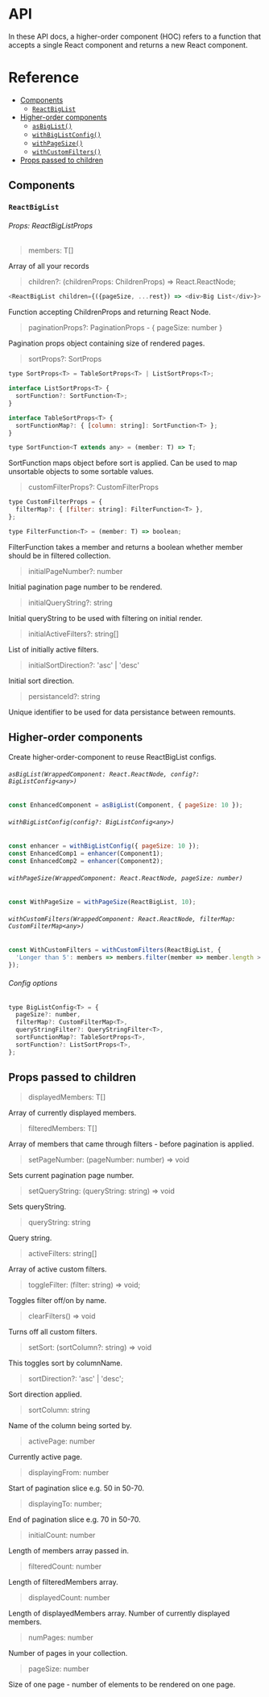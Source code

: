 # API

In these API docs, a higher-order component (HOC) refers to a function that accepts a single React component and returns a new React component.

# Reference

- [Components](#components)
  - [`ReactBigList`](#react-big-list)
- [Higher-order components](#higher-order-components)
  - [`asBigList()`](#as-big-list)
  - [`withBigListConfig()`](#with-big-list-config)
  - [`withPageSize()`](#with-page-size)
  - [`withCustomFilters()`](#with-custom-filters)
- [Props passed to children](#props-children)

## Components

### `ReactBigList`

###### Props: ReactBigListProps

> members: T[]

Array of all your records

> children?: (childrenProps: ChildrenProps<T>) => React.ReactNode;

```js
<ReactBigList children={({pageSize, ...rest}) => <div>Big List</div>}>
```

Function accepting ChildrenProps and returning React Node.

> paginationProps?: PaginationProps - { pageSize: number }

Pagination props object containing size of rendered pages.

> sortProps?: SortProps

```js
type SortProps<T> = TableSortProps<T> | ListSortProps<T>;

interface ListSortProps<T> {
  sortFunction?: SortFunction<T>;
}

interface TableSortProps<T> {
  sortFunctionMap?: { [column: string]: SortFunction<T> };
}

type SortFunction<T extends any> = (member: T) => T;
```

SortFunction maps object before sort is applied. Can be used to map unsortable objects to some sortable values.

> customFilterProps?: CustomFilterProps

```js
type CustomFilterProps = {
  filterMap?: { [filter: string]: FilterFunction<T> },
};

type FilterFunction<T> = (member: T) => boolean;
```

FilterFunction takes a member and returns a boolean whether member should be in filtered collection.

> initialPageNumber?: number

Initial pagination page number to be rendered.

> initialQueryString?: string

Initial queryString to be used with filtering on initial render.

> initialActiveFilters?: string[]

List of initially active filters.

> initialSortDirection?: 'asc' | 'desc'

Initial sort direction.

> persistanceId?: string

Unique identifier to be used for data persistance between remounts.

## Higher-order components

Create higher-order-component to reuse ReactBigList configs.

###### `asBigList(WrappedComponent: React.ReactNode, config?: BigListConfig<any>)`

```js
const EnhancedComponent = asBigList(Component, { pageSize: 10 });
```

###### `withBigListConfig(config?: BigListConfig<any>)`

```js
const enhancer = withBigListConfig({ pageSize: 10 });
const EnhancedComp1 = enhancer(Component1);
const EnhancedComp2 = enhancer(Component2);
```

###### `withPageSize(WrappedComponent: React.ReactNode, pageSize: number)`

```js
const WithPageSize = withPageSize(ReactBigList, 10);
```

###### `withCustomFilters(WrappedComponent: React.ReactNode, filterMap: CustomFilterMap<any>)`

```js
const WithCustomFilters = withCustomFilters(ReactBigList, {
  'Longer than 5': members => members.filter(member => member.length > 5),
});
```

###### Config options

```js
type BigListConfig<T> = {
  pageSize?: number,
  filterMap?: CustomFilterMap<T>,
  queryStringFilter?: QueryStringFilter<T>,
  sortFunctionMap?: TableSortProps<T>,
  sortFunction?: ListSortProps<T>,
};
```

## Props passed to children

> displayedMembers: T[]

Array of currently displayed members.

> filteredMembers: T[]

Array of members that came through filters - before pagination is applied.

> setPageNumber: (pageNumber: number) => void

Sets current pagination page number.

> setQueryString: (queryString: string) => void

Sets queryString.

> queryString: string

Query string.

> activeFilters: string[]

Array of active custom filters.

> toggleFilter: (filter: string) => void;

Toggles filter off/on by name.

> clearFilters() => void

Turns off all custom filters.

> setSort: (sortColumn?: string) => void

This toggles sort by columnName.

> sortDirection?: 'asc' | 'desc';

Sort direction applied.

> sortColumn: string

Name of the column being sorted by.

> activePage: number

Currently active page.

> displayingFrom: number

Start of pagination slice e.g. 50 in 50-70.

> displayingTo: number;

End of pagination slice e.g. 70 in 50-70.

> initialCount: number

Length of members array passed in.

> filteredCount: number

Length of filteredMembers array.

> displayedCount: number

Length of displayedMembers array. Number of currently displayed members.

> numPages: number

Number of pages in your collection.

> pageSize: number

Size of one page - number of elements to be rendered on one page.
